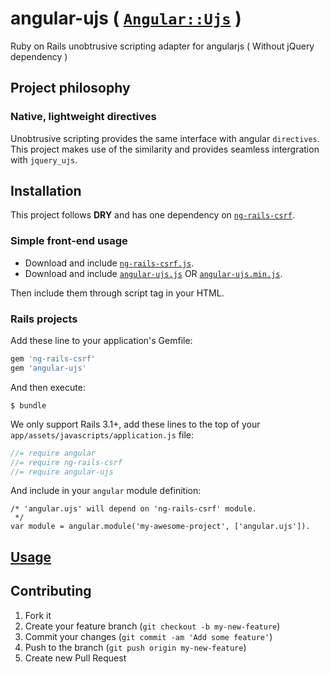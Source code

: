 # angular-ujs ( [`Angular::Ujs`](https://rubygems.org/gems/angular-ujs) )

Ruby on Rails unobtrusive scripting adapter for angularjs ( Without jQuery dependency )

## Project philosophy

### Native, lightweight directives
Unobtrusive scripting provides the same interface with angular `directives`.  
This project makes use of the similarity and provides seamless intergration with `jquery_ujs`.  

## Installation

This project follows **DRY** and has one dependency on [`ng-rails-csrf`](https://github.com/xrd/ng-rails-csrf/).

### Simple front-end usage

* Download and include [`ng-rails-csrf.js`](https://github.com/xrd/ng-rails-csrf/blob/master/vendor/assets/javascripts/ng-rails-csrf.js).
* Download and include [`angular-ujs.js`](https://github.com/tomchentw/angular-ujs/blob/master/angular-ujs.js) OR [`angular-ujs.min.js`](https://github.com/tomchentw/angular-ujs/blob/master/angular-ujs.min.js).  

Then include them through script tag in your HTML.

### Rails projects

Add these line to your application's Gemfile:
```ruby
gem 'ng-rails-csrf'
gem 'angular-ujs'
```

And then execute:

    $ bundle

We only support Rails 3.1+, add these lines to the top of your `app/assets/javascripts/application.js` file:

```javascript
//= require angular
//= require ng-rails-csrf
//= require angular-ujs
```

And include in your `angular` module definition:
    
    /* 'angular.ujs' will depend on 'ng-rails-csrf' module.
     */    
    var module = angular.module('my-awesome-project', ['angular.ujs']).

## [Usage](https://github.com/tomchentw/angular-ujs/blob/master/src/README.md)

## Contributing

1. Fork it
2. Create your feature branch (`git checkout -b my-new-feature`)
3. Commit your changes (`git commit -am 'Add some feature'`)
4. Push to the branch (`git push origin my-new-feature`)
5. Create new Pull Request
